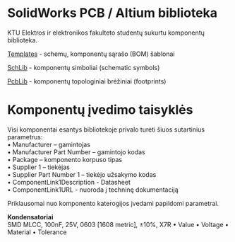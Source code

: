 # SolidWorks PCB / Altium biblioteka
KTU Elektros ir elektronikos fakulteto studentų sukurtu komponentų biblioteka.
 
[Templates](https://github.com/Aleksandrovas/KTU_Lib/tree/main/Templates) - schemų, komponentų sąrašo (BOM) šablonai

[SchLib](https://github.com/Aleksandrovas/KTU_Lib/tree/main/SchLib) - komponentų simboliai (schematic symbols)

[PcbLib](https://github.com/Aleksandrovas/KTU_Lib/tree/main/PcbLib) - komponentų topologiniai brėžiniai (footprints)


# Komponentų įvedimo taisyklės
Visi komponentai esantys bibliotekoje privalo turėti šiuos sutartinius parametrus:<br/>
• Manufacturer – gamintojas<br/>
• Manufacturer Part Number – gamintojo kodas<br/>
• Package – komponento korpuso tipas<br/>
• Supplier 1 – tiekėjas<br/>
• Supplier Part Number 1 – tiekėjo užsakymo kodas<br/>
• ComponentLink1Description - Datasheet<br/>
• ComponentLink1URL - nuoroda į techninę dokumentaciją<br/>


Priklausomai nuo komponento katerogijos įvedami papildomi parametrai.<br/>

**Kondensatoriai**<br/>
SMD MLCC, 100nF, 25V, 0603 [1608 metric], ±10%, X7R
• Value
• Voltage
• Material
• Tolerance

